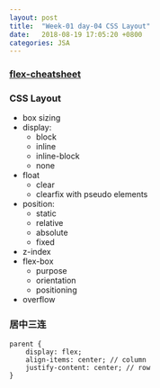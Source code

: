 ```yaml
---
layout: post
title:  "Week-01 day-04 CSS Layout"
date:   2018-08-19 17:05:20 +0800
categories: JSA
---
```


### [flex-cheatsheet](http://yoksel.github.io/flex-cheatsheet/)

### CSS Layout

- box sizing
- display:
  - block
  - inline
  - inline-block
  - none
- float
  - clear
  - clearfix with pseudo elements
- position:
  - static
  - relative
  - absolute
  - fixed
- z-index
- flex-box
  - purpose
  - orientation
  - positioning
- overflow

### 居中三连
```
parent {
	display: flex;
	align-items: center; // column
	justify-content: center; // row
}
```